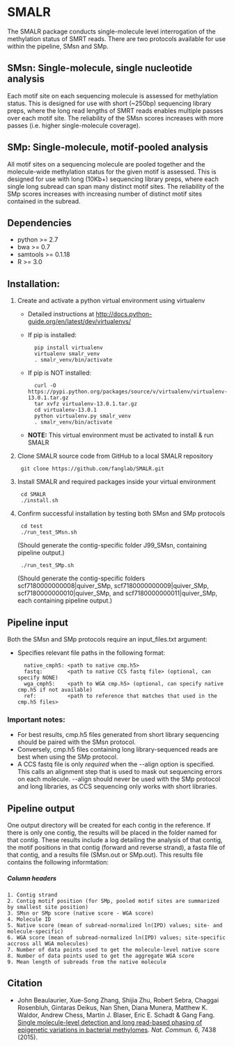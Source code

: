 # SMALR

The SMALR package conducts single-molecule level interrogation of the methylation status of SMRT reads. There are two protocols available for use within the pipeline, SMsn and SMp.

## SMsn: Single-molecule, single nucleotide analysis
Each motif site on each sequencing molecule is assessed for methylation status. This is designed for use with short (~250bp) sequencing library preps, where the long read lengths of SMRT reads enables multiple passes over each motif site. The reliability of the SMsn scores increases with more passes (i.e. higher single-molecule coverage).

## SMp: Single-molecule, motif-pooled analysis

All motif sites on a sequencing molecule are pooled together and the molecule-wide methylation status for the given motif is assessed. This is designed for use with long (10Kb+) sequencing library preps, where each single long subread can span many distinct motif sites. The reliability of the SMp scores increases with increasing number of distinct motif sites contained in the subread.

## Dependencies

* python >= 2.7
* bwa >= 0.7
* samtools >= 0.1.18
* R >= 3.0

## Installation:

1. Create and activate a python virtual environment using virtualenv
    * Detailed instructions at http://docs.python-guide.org/en/latest/dev/virtualenvs/
    * If pip is installed:
        
            pip install virtualenv
            virtualenv smalr_venv
            . smalr_venv/bin/activate

    * If pip is NOT installed:
            
            curl -O https://pypi.python.org/packages/source/v/virtualenv/virtualenv-13.0.1.tar.gz
            tar xvfz virtualenv-13.0.1.tar.gz 
            cd virtualenv-13.0.1
            python virtualenv.py smalr_venv
            . smalr_venv/bin/activate
    * **NOTE:** This virtual environment must be activated to install & run SMALR
    
2. Clone SMALR source code from GitHub to a local SMALR repository

        git clone https://github.com/fanglab/SMALR.git

3. Install SMALR and required packages inside your virtual environment

        cd SMALR
        ./install.sh

4. Confirm successful installation by testing both SMsn and SMp protocols 
   
        cd test
        ./run_test_SMsn.sh
    
    (Should generate the contig-specific folder J99_SMsn, containing pipeline output.)

        ./run_test_SMp.sh

    (Should generate the contig-specific folders scf7180000000008|quiver_SMp, scf7180000000009|quiver_SMp, scf7180000000010|quiver_SMp, and scf7180000000011|quiver_SMp, each containing pipeline output.)

## Pipeline input
Both the SMsn and SMp protocols require an input_files.txt argument:
* Specifies relevant file paths in the following format:
        
        native_cmph5: <path to native cmp.h5>
        fastq:        <path to native CCS fastq file> (optional, can specify NONE)
        wga_cmph5:    <path to WGA cmp.h5> (optional, can specify native cmp.h5 if not available)
        ref:          <path to reference that matches that used in the cmp.h5 files>
### Important notes:
* For best results, cmp.h5 files generated from short library sequencing should be paired with the SMsn protocol.
* Conversely, cmp.h5 files containing long library-sequenced reads are best when using the SMp protocol.
* A CCS fastq file is only *required* when the --align option is specified. This calls an alignment step that is used to mask out sequencing errors on each molecule. --align should never be used with the SMp protocol and long libraries, as CCS sequencing only works with short libraries.

## Pipeline output
One output directory will be created for each contig in the reference. If there is only one contig, the results will be placed in the folder named for that contig. These results include a log detailing the analysis of that contig, the motif positions in that contig (forward and reverse strand), a fasta file of that contig, and a results file (SMsn.out or SMp.out). This results file contains the following informtation:

##### Column  headers
    1. Contig strand
    2. Contig motif position (for SMp, pooled motif sites are summarized by smallest site position)
    3. SMsn or SMp score (native score - WGA score)
    4. Molecule ID
    5. Native score (mean of subread-normalized ln(IPD) values; site- and molecule-specific)
    6. WGA score (mean of subread-normalized ln(IPD) values; site-specific accross all WGA molecules)
    7. Number of data points used to get the molecule-level native score
    8. Number of data points used to get the aggregate WGA score
    9. Mean length of subreads from the native molecule

## Citation
* John Beaulaurier, Xue-Song Zhang, Shijia Zhu, Robert Sebra, Chaggai Rosenbluh, Gintaras Deikus, Nan Shen, Diana Munera, Matthew K. Waldor, Andrew Chess, Martin J. Blaser, Eric E. Schadt & Gang Fang. [Single molecule-level detection and long read-based phasing of epigenetic variations in bacterial methylomes](http://www.nature.com/articles/ncomms8438). *Nat. Commun.* 6, 7438 (2015).